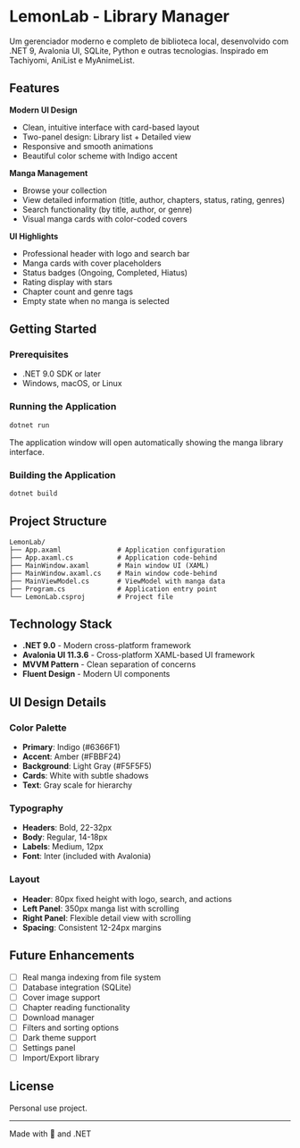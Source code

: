 # LemonLab - Library Manager

Um gerenciador moderno e completo de biblioteca local, desenvolvido com .NET 9, Avalonia UI, SQLite, Python e outras tecnologias. Inspirado em Tachiyomi, AniList e MyAnimeList.

## Features

 **Modern UI Design**
- Clean, intuitive interface with card-based layout
- Two-panel design: Library list + Detailed view
- Responsive and smooth animations
- Beautiful color scheme with Indigo accent

 **Manga Management**
- Browse your collection
- View detailed information (title, author, chapters, status, rating, genres)
- Search functionality (by title, author, or genre)
- Visual manga cards with color-coded covers

 **UI Highlights**
- Professional header with logo and search bar
- Manga cards with cover placeholders
- Status badges (Ongoing, Completed, Hiatus)
- Rating display with stars
- Chapter count and genre tags
- Empty state when no manga is selected

## Getting Started

### Prerequisites
- .NET 9.0 SDK or later
- Windows, macOS, or Linux

### Running the Application

```bash
dotnet run
```

The application window will open automatically showing the manga library interface.

### Building the Application

```bash
dotnet build
```

## Project Structure

```
LemonLab/
├── App.axaml              # Application configuration
├── App.axaml.cs           # Application code-behind
├── MainWindow.axaml       # Main window UI (XAML)
├── MainWindow.axaml.cs    # Main window code-behind
├── MainViewModel.cs       # ViewModel with manga data
├── Program.cs             # Application entry point
└── LemonLab.csproj        # Project file
```

## Technology Stack

- **.NET 9.0** - Modern cross-platform framework
- **Avalonia UI 11.3.6** - Cross-platform XAML-based UI framework
- **MVVM Pattern** - Clean separation of concerns
- **Fluent Design** - Modern UI components

## UI Design Details

### Color Palette
- **Primary**: Indigo (#6366F1)
- **Accent**: Amber (#FBBF24)
- **Background**: Light Gray (#F5F5F5)
- **Cards**: White with subtle shadows
- **Text**: Gray scale for hierarchy

### Typography
- **Headers**: Bold, 22-32px
- **Body**: Regular, 14-18px
- **Labels**: Medium, 12px
- **Font**: Inter (included with Avalonia)

### Layout
- **Header**: 80px fixed height with logo, search, and actions
- **Left Panel**: 350px manga list with scrolling
- **Right Panel**: Flexible detail view with scrolling
- **Spacing**: Consistent 12-24px margins

## Future Enhancements

- [ ] Real manga indexing from file system
- [ ] Database integration (SQLite)
- [ ] Cover image support
- [ ] Chapter reading functionality
- [ ] Download manager
- [ ] Filters and sorting options
- [ ] Dark theme support
- [ ] Settings panel
- [ ] Import/Export library

## License

Personal use project.


---

Made with 🍋 and .NET
